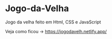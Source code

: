 # Jogo-da-Velha

Jogo da velha feito em Html, CSS e JavaScript

Veja como ficou -> https://jogodavelh.netlify.app/

